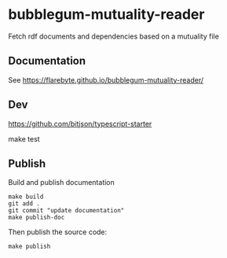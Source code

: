 # bubblegum-mutuality-reader

Fetch rdf documents and dependencies based on a mutuality file

## Documentation

See https://flarebyte.github.io/bubblegum-mutuality-reader/

## Dev
https://github.com/bitjson/typescript-starter

make test

## Publish

Build and publish documentation

```
make build
git add .
git commit "update documentation"
make publish-doc
```
Then publish the source code:

```
make publish
```
